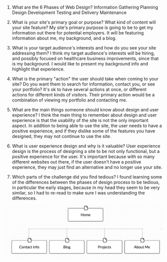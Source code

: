 1.  What are the 6 Phases of Web Design?
Information Gathering
Planning
Design
Development
Testing and Delivery
Maintenance

2.  What is your site's primary goal or purpose? What kind of content will your site feature?
My site's primary purpose is going to be to get my information out there for potential employers.  It will be featuring information about me, my background, and a blog.

3.  What is your target audience's interests and how do you see your site addressing them?
I think my target audience's interests will be hiring, and possibly focused on healthcare business improvements, since that is my background.  I would like to present my background info and highlight that experience.

4.  What is the primary "action" the user should take when coming to your site? Do you want them to search for information, contact you, or see your portfolio? It's ok to have several actions at once, or different actions for different kinds of visitors.
Their primary action would be a combination of viewing my portfolio and contacting me.

5.  What are the main things someone should know about design and user experience?
I think the main thing to remember about design and user experience is that the usability of the site is not the only important aspect.  In addition to being able to use the site, the user needs to have a positive experience, and if they dislike some of the features you have designed, they may not continue to use the site.

6.  What is user experience design and why is it valuable? 
User experience design is the process of designing a site to be not only functional, but a positive experience for the user.  It's important because with so many different websites out there, if the user doesn't have a positive experience, they may just find an alternative and no longer use your site.

7.  Which parts of the challenge did you find tedious?
I found learning some of the differences between the phases of design process to be tedious, in particular the early stages, because in my head they seem to be very similar, so I had to re-read to make sure I was understanding the differences.


![sitemap](imgs/sitemap.png)
